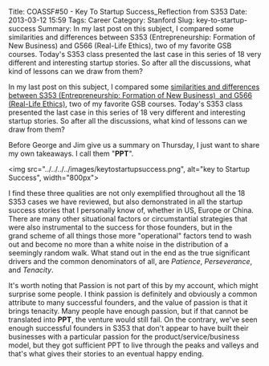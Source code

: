 Title: COASSF#50 - Key To Startup Success\_Reflection from S353
Date: 2013-03-12 15:59
Tags: Career
Category: Stanford
Slug: key-to-startup-success
Summary: In my last post on this subject, I compared some similarities and differences between S353 (Entrepreneurship: Formation of New Business) and G566 (Real-Life Ethics), two of my favorite GSB courses. Today's S353 class presented the last case in this series of 18 very different and interesting startup stories. So after all the discussions, what kind of lessons can we draw from them?

In my last post on this subject, I compared some [similarities and
differences between S353 (Entrepreneurship: Formation of New
Business)  and G566 (Real-Life
Ethics)](../../../2013/02/comparison-S353-and-G566-in-GSB/),
two of my favorite GSB courses. Today's S353 class presented the last
case in this series of 18 very different and interesting startup
stories. So after all the discussions, what kind of lessons can we draw
from them?

Before George and Jim give us a summary on Thursday, I just want to
share my own takeaways. I call them "**PPT**".

<img src="../../../../images/keytostartupsuccess.png", alt="key to Startup Success", width="800px">

I find these three qualities are not only exemplified throughout all the
18 S353 cases we have reviewed, but also demonstrated in all the startup
success stories that I personally know of, whether in US, Europe or
China. There are many other situational factors or circumstantial
strategies that were also instrumental to the success for those
founders, but in the grand scheme of all things those more "operational"
factors tend to wash out and become no more than a white noise in the
distribution of a seemingly random walk. What stand out in the end as
the true significant drivers and the common denominators of all, are
*Patience*, *Perseverance*, and *Tenacity*.

It's worth noting that Passion is not part of this by my account, which
might surprise some people. I think passion is definitely and obviously
a common attribute to many successful founders, and the value of passion
is that it brings tenacity. Many people have enough passion, but if that
cannot be translated into **PPT**, the venture would still fail. On the
contrary, we've seen enough successful founders in S353 that don't
appear to have built their businesses with a particular passion for the
product/service/business model, but they got sufficient PPT to live
through the peaks and valleys and that's what gives their stories to an
eventual happy ending.
